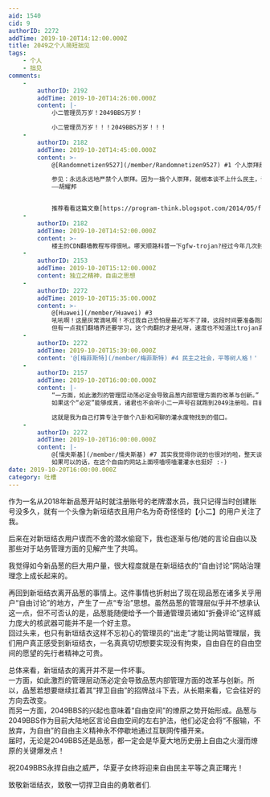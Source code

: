 ```yaml
---
aid: 1540
cid: 9
authorID: 2272
addTime: 2019-10-20T14:12:00.000Z
title: 2049之个人简短拙见
tags:
    - 个人
    - 拙见
comments:
    -
        authorID: 2192
        addTime: 2019-10-20T14:26:00.000Z
        content: |-
            小二管理员万岁！2049BBS万岁！

            小二管理员万岁！！！2049BBS万岁！！！
    -
        authorID: 2182
        addTime: 2019-10-20T14:45:00.000Z
        content: >-
            @[Randomnetizen9527](/member/Randomnetizen9527) #1 个人崇拜是不可取滴。  

            参见：永远永远地严禁个人崇拜。因为一搞个人崇拜，就根本谈不上什么民主，谈不上实事求是，谈不上解放思想，就必然要搞封建复辟。其危害之烈，莫此为甚！
            ——胡耀邦


            推荐看看这篇文章[https://program-think.blogspot.com/2014/05/fans-and-idolatry.html](https://program-think.blogspot.com/2014/05/fans-and-idolatry.html)
    -
        authorID: 2182
        addTime: 2019-10-20T14:52:00.000Z
        content: >-
            楼主的CDN翻墙教程写得很吼。哪天顺路科普一下gfw-trojan?经过今年几次封杀实践下来trojan翻墙还是可靠滴，而且速度也比CDN高到不知哪去了。
    -
        authorID: 2153
        addTime: 2019-10-20T15:12:00.000Z
        content: 独立之精神，自由之思想
    -
        authorID: 2272
        addTime: 2019-10-20T15:35:00.000Z
        content: >-
            @[Huawei](/member/Huawei) #3
            吼吼啊！这是灰常滴吼啊！不过我自己恐怕是最近写不了辣，这段时间要准备跑路肉翻。你问我资不资瓷trojan，我说资瓷。
            但有一点我们翻墙界还要学习，这个肉翻的才是吼呀，速度也不知道比trojan高到哪里去了。 蛤蛤蛤
    -
        authorID: 2272
        addTime: 2019-10-20T15:39:00.000Z
        content: '@[梅菲斯特](/member/梅菲斯特) #4 民主之社会，平等树人格！'
    -
        authorID: 2157
        addTime: 2019-10-20T16:00:00.000Z
        content: |-
            “一方面，如此激烈的管理层动荡必定会导致品葱内部管理方面的改革与创新。”  
            如果这个“必定”能够成真，诸君也不会听小二一声号召就跑到2049注册啦。目前我对双边的发展，都是十分悲观的:(

            这就是我为自己打算专注于做个八卦和闲聊的灌水废物找到的借口。
    -
        authorID: 2272
        addTime: 2019-10-20T16:00:00.000Z
        content: |-
            @[懦夫斯基](/member/懦夫斯基) #7 其实我觉得你说的也很对的啦，整天谈土共的奇葩政治也是很让人心烦意乱。  
            如果可以的话，在这个自由的网站上面唠嗑唠嗑灌灌水也挺好 :-)
date: 2019-10-20T16:00:00.000Z
category: 吐槽
---
```


作为一名从2018年新品葱开站时就注册账号的老牌潜水员，我只记得当时创建账号没多久，就有一个头像为新垣结衣且用户名为奇奇怪怪的【小二】的用户关注了我。

后来在对新垣结衣用户锲而不舍的潜水偷窥下，我也逐渐与他/她的言论自由以及那些对于站务管理方面的见解产生了共鸣。

我觉得如今新品葱的巨大用户量，很大程度就是在新垣结衣的“自由讨论”网站治理理念上成长起来的。

再回到新垣结衣离开品葱的事情上。这件事情也折射出了现在现品葱在诸多关乎用户“自由讨论”的地方，产生了一点“专治”思想。虽然品葱的管理层似乎并不想承认这一点，但不可否认的是，品葱能随便给予一个普通管理员诸如“折叠评论”这样威力庞大的核武器可能并不是一个好主意。  
回过头来，也只有新垣结衣这样不忘初心的管理员的“出走”才能让网站管理层，我们用户真正感受到新垣结衣，一名真真切切想要实现没有拘束，自由自在的自由空间的愿望的先行者精神之可贵。

总体来看，新垣结衣的离开并不是一件坏事。  
一方面，如此激烈的管理层动荡必定会导致品葱内部管理方面的改革与创新。所以，品葱若想要继续扛着其“捍卫自由”的招牌战斗下去，从长期来看，它会往好的方向去改变。  
而另一方面，2049BBS的兴起也意味着“自由空间”的燎原之势开始形成。品葱与2049BBS作为目前大陆地区言论自由空间的左右护法，他们必定会将“不服输，不放弃，为自由”的自由主义精神永不停歇地通过互联网传播开来。  
届时，无论是2049BBS还是品葱，都一定会是华夏大地历史册上自由之火漫而燎原的关键爆发点！

祝2049BBS永捍自由之威严，华夏子女终将迎来自由民主平等之真正曙光！

致敬新垣结衣，致敬一切捍卫自由的勇敢者们.
